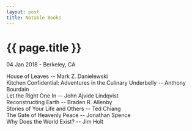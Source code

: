 ```yaml
---
layout: post
title: Notable Books
---
```


{{ page.title }}
================

<p class="meta">04 Jan 2018 - Berkeley, CA</p>

House of Leaves -- Mark Z. Danielewski  
Kitchen Confidential: Adventures in the Culinary Underbelly -- Anthony Bourdain  
Let the Right One In -- John Ajvide Lindqvist  
Reconstructing Earth -- Braden R. Allenby  
Stories of Your Life and Others -- Ted Chiang  
The Gate of Heavenly Peace -- Jonathan Spence  
Why Does the World Exist? -- Jim Holt